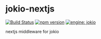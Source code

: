 # jokio-nextjs
[![Build Status](https://travis-ci.org/jokio/jokio-nextjs.svg?branch=master)](https://travis-ci.org/jokio/jokio-nextjs)
[![npm version](https://badge.fury.io/js/jokio-nextjs.svg)](https://badge.fury.io/js/jokio-nextjs)
[![engine: jokio](https://img.shields.io/badge/engine-%F0%9F%83%8F%20jokio-44cc11.svg)](https://github.com/jokio/jokio)

nextjs middleware for jokio
